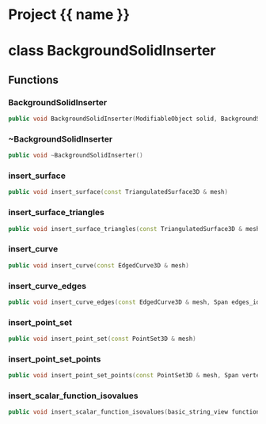 <script setup>
import {useRoute} from 'vitepress'
const {path} = useRoute()
const tokens = path.split('/')
const words = tokens[2].split('-');
for (let i = 0; i < words.length; i++) {
    words[i] = words[i].charAt(0).toUpperCase() + words[i].slice(1);
    words[i] = words[i].replace('geode', 'Geode')
}
const name = words.join('-');
</script>
# Project {{ name }}

# class BackgroundSolidInserter


## Functions

### BackgroundSolidInserter

```cpp
public void BackgroundSolidInserter(ModifiableObject solid, BackgroundSolidBuilder & builder)
```


### ~BackgroundSolidInserter

```cpp
public void ~BackgroundSolidInserter()
```


### insert_surface

```cpp
public void insert_surface(const TriangulatedSurface3D & mesh)
```


### insert_surface_triangles

```cpp
public void insert_surface_triangles(const TriangulatedSurface3D & mesh, Span triangle_ids)
```


### insert_curve

```cpp
public void insert_curve(const EdgedCurve3D & mesh)
```


### insert_curve_edges

```cpp
public void insert_curve_edges(const EdgedCurve3D & mesh, Span edges_ids)
```


### insert_point_set

```cpp
public void insert_point_set(const PointSet3D & mesh)
```


### insert_point_set_points

```cpp
public void insert_point_set_points(const PointSet3D & mesh, Span vertex_ids)
```


### insert_scalar_function_isovalues

```cpp
public void insert_scalar_function_isovalues(basic_string_view function_name, Span isovalues)
```




